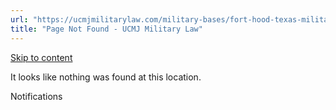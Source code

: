 ```yaml
---
url: "https://ucmjmilitarylaw.com/military-bases/fort-hood-texas-military-defense-lawyer-ucmj-legal-guide/%7Blocation12"
title: "Page Not Found - UCMJ Military Law"
---
```


[Skip to content](https://ucmjmilitarylaw.com/military-bases/fort-hood-texas-military-defense-lawyer-ucmj-legal-guide/%7Blocation12#content)

It looks like nothing was found at this location.

Notifications